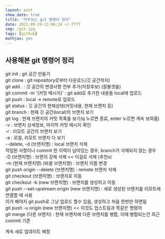 ```yaml
---
layout: post
show_date: true
title: "자주쓰는 git 명령어 정리"
date: 2021-09-29-11:06:24 +/-TTTT
img: /git.jpg
tags: [github]
mathjax: yes
---
```

## 사용해본 git 명령어 정리

git init : git 공간 만들기  
git clone : git repository로부터 다운로드(깃 공간까지)  
git add . : 깃 공간의 변경사항 전부 추가(저장후보) (잘몰겟음)  
git commit -m '(커밋 메시지)' : git add로 추가한 내용들 local에 업로드  
git push : local -> remote로 업로드  
git status : 깃 공간의 현재상태(커밋내용, 현재 브랜치 등)  
git branch : 현재 깃 공간(local)의 브랜치 보기  
git log : 현재 브랜치의 커밋 목록들 보기(q 누르면 종료, enter 누르면 계속 보여줌)  
-v : 브랜치 상세정보, 마지막 커밋 메시지 확인  
-r : 리모트 공간의 브랜치 보기  
-a : 로컬, 리모트 브랜치 다 보기  
--delete, -d (브랜치명) : local 브랜치 삭제  
작업된 사항이나 commit 한 이력이 남아있는 경우, branch가 삭제되지 않는 경우  
-D (브랜치명) : 브랜치 강제 삭제 << 이걸로 삭제 (추천x)  
-m (현재 브랜치명) (바꿀 브랜치명) : 브랜치 이름 변경  
git push origin --delete (브랜치명) : remote 브랜치 삭제  
git checkout (브랜치명) : 브랜치로 이동  
git checkout -b (new 브랜치명) : 브랜치를 생성하고 이동  
git push --set-upstream origin (new 브랜치명) : 새로 생성된 브랜치를 리모트에 연결할 때 사용  
이거 해야지 git push로 그냥 업로드 할수 있음, 생성하고 처음 한번만 하면됨  
git push -u origin (new 브랜치명) << 이것도 업스트림과 똑같은 명령어  
git merge (다른 브랜치) : 현재 브랜치에 다른 브랜치를 병합, 이때 병합되는건 최근 commit 기준  

계속 새로 업데이트 예정  

